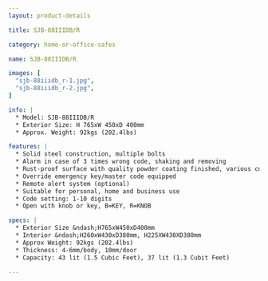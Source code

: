 ```yaml
---
layout: product-details

title: SJB-88IIIDB/R

category: home-or-office-safes

name: SJB-88IIIDB/R

images: [
  "sjb-88iiidb_r-1.jpg",
  "sjb-88iiidb_r-2.jpg",
]

info: |
  * Model: SJB-88IIIDB/R
  * Exterior Size: H 765xW 450xD 400mm
  * Approx. Weight: 92kgs (202.4lbs)

features: |
  * Solid steel construction, multiple bolts
  * Alarm in case of 3 times wrong code, shaking and removing
  * Rust-proof surface with quality powder coating finished, various colors available
  * Override emergency key/master code equipped
  * Remote alert system (optional)
  * Suitable for personal, home and business use
  * Code setting: 1-10 digits
  * Open with knob or key, B=KEY, R=KNOB

specs: |
  * Exterior Size &ndash;H765xW450xD400mm
  * Interior &ndash;H260xW430xD380mm, H225XW430XD380mm
  * Approx Weight: 92kgs (202.4lbs)
  * Thickness: 4-6mm/body, 10mm/door
  * Capacity: 43 lit (1.5 Cubic Feet), 37 lit (1.3 Cubit Feet)

---
```



